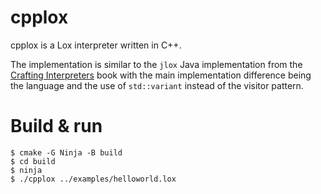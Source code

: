 # cpplox

cpplox is a Lox interpreter written in C++.

The implementation is similar to the `jlox` Java implementation from the [Crafting Interpreters](https://craftinginterpreters.com/) book
with the main implementation difference being the language and the use of `std::variant` instead of the visitor pattern.

# Build & run

```shell
$ cmake -G Ninja -B build
$ cd build
$ ninja
$ ./cpplox ../examples/helloworld.lox
```

